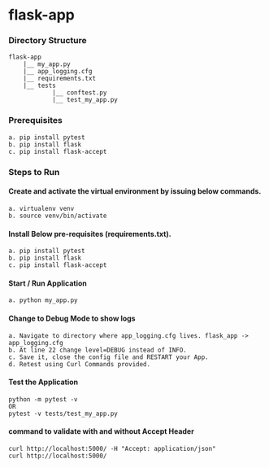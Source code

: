 # flask-app
### Directory Structure <br>
    flask-app
        |__ my_app.py
        |__ app_logging.cfg
        |__ requirements.txt
        |__ tests
                |__ conftest.py
                |__ test_my_app.py
### Prerequisites
    a. pip install pytest
    b. pip install flask
    c. pip install flask-accept

    
### Steps to Run
#### Create and activate the virtual environment by issuing below commands. 
    a. virtualenv venv
    b. source venv/bin/activate
#### Install Below pre-requisites (requirements.txt).
    a. pip install pytest
    b. pip install flask 
    c. pip install flask-accept
#### Start / Run Application
    a. python my_app.py

#### Change to Debug Mode to show logs
    a. Navigate to directory where app_logging.cfg lives. flask_app -> app_logging.cfg
    b. At line 22 change level=DEBUG instead of INFO.
    c. Save it, close the config file and RESTART your App.
    d. Retest using Curl Commands provided.

#### Test the Application
    python -m pytest -v
    OR
    pytest -v tests/test_my_app.py

#### command to validate with and without Accept Header <br>
    curl http://localhost:5000/ -H "Accept: application/json"
    curl http://localhost:5000/